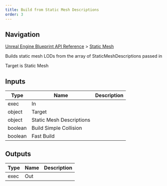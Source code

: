 ```yaml
---
title: Build from Static Mesh Descriptions
order: 3
---
```

## Navigation

[Unreal Engine Blueprint API Reference](https://dev.epicgames.com/documentation/en-us/unreal-engine/BlueprintAPI) > [Static Mesh](https://dev.epicgames.com/documentation/en-us/unreal-engine/BlueprintAPI/StaticMesh)

Builds static mesh LODs from the array of StaticMeshDescriptions passed in

Target is Static Mesh

## Inputs

| Type | Name | Description |
| --- | --- | --- |
| exec | In |  |
| object | Target |  |
| object | Static Mesh Descriptions |  |
| boolean | Build Simple Collision |  |
| boolean | Fast Build |  |

## Outputs

| Type | Name | Description |
| --- | --- | --- |
| exec | Out |  |

